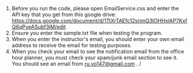 1. Before you run the code, please open EmailService.css and enter the API key that you get from this google drive: https://docs.google.com/document/d/1TtXrTAEfc12srimQ3lOHHxlAP7KxfQ6qPyeASubf3jM/edit
2. Ensure you enter the sample.txt file when testing the program.
3. When you enter the instructor's email, you should enter your own email address to receive the email for testing purposes.
4. When you check your email to see the notification email from the office hour planner, you must check your spam/junk email section to see it. You should see an email from ru.vo147@gmail.com <Office Hour Planner>.
/

